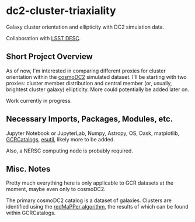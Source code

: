 # dc2-cluster-triaxiality
Galaxy cluster orientation and ellipticity with DC2 simulation data.

Collaboration with [LSST DESC](https://github.com/LSSTDESC).

## Short Project Overview
As of now, I'm interested in comparing different proxies for cluster orientation within the [cosmoDC2](https://github.com/LSSTDESC/cosmodc2) simulated dataset. I'll be starting with two proxies: cluster member distribution and central member (or, usually, brightest cluster galaxy) ellipticity. More could potentially be added later on.

Work currently in progress.

## Necessary Imports, Packages, Modules, etc.

Jupyter Notebook or JupyterLab, Numpy, Astropy, OS, Dask, matplotlib, [GCRCatalogs](https://github.com/LSSTDESC/gcr-catalogs), [esutil](https://github.com/esheldon/esutil), likely more to be added.

Also, a NERSC computing node is probably required.

## Misc. Notes

Pretty much everything here is only applicable to GCR datasets at the moment, maybe even only to cosmoDC2.

The primary cosmoDC2 catalog is a dataset of galaxies. Clusters are identified using the [redMaPPer algorithm](https://github.com/erykoff/redmapper), the results of which can be found within GCRCatalogs.
